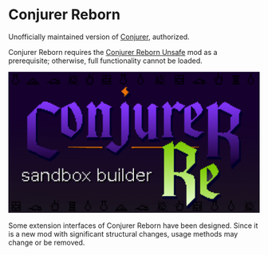 # Conjurer Reborn
Unofficially maintained version of [Conjurer](https://github.com/ryyst/conjurer), authorized.

Conjurer Reborn requires the [Conjurer Reborn Unsafe](https://github.com/KagiamamaHIna/conjurer_unsafe) mod as a prerequisite; otherwise, full functionality cannot be loaded.

![Conjurer Banner logo](workshop_preview_image.png)

Some extension interfaces of Conjurer Reborn have been designed. Since it is a new mod with significant structural changes, usage methods may change or be removed.
